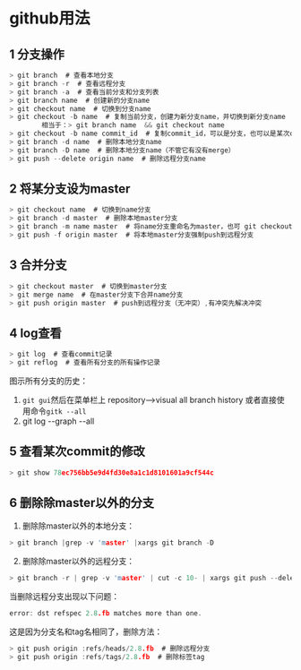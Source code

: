 # github用法
## 1 分支操作
```c
> git branch  # 查看本地分支
> git branch -r  # 查看远程分支
> git branch -a  # 查看当前分支和分支列表
> git branch name  # 创建新的分支name
> git checkout name  # 切换到分支name
> git checkout -b name  # 复制当前分支，创建为新分支name，并切换到新分支name
        相当于：> git branch name  && git checkout name
> git checkout -b name commit_id  # 复制commit_id，可以是分支，也可以是某次commit的id，创建新分支name，并切换
> git branch -d name  # 删除本地分支name
> git branch -D name  # 删除本地分支name（不管它有没有merge）
> git push --delete origin name  # 删除远程分支name
```

## 2 将某分支设为master
```c
> git checkout name  # 切换到name分支
> git branch -d master  # 删除本地master分支
> git branch -m name master  # 将name分支重命名为master，也可 git checkout -b master name
> git push -f origin master  # 将本地master分支强制push到远程分支
```

## 3 合并分支
```c
> git checkout master  # 切换到master分支
> git merge name  # 在master分支下合并name分支
> git push origin master  # push到远程分支（无冲突）,有冲突先解决冲突
```

## 4 log查看

```c
> git log  # 查看commit记录
> git reflog  # 查看所有分支的所有操作记录
```
图示所有分支的历史：
1. `git gui`然后在菜单栏上 repository-->visual all branch history
或者直接使用命令`gitk --all`
2. git log --graph --all
## 5 查看某次commit的修改
```c
> git show 78ec756bb5e9d4fd30e8a1c1d8101601a9cf544c
```

## 6 删除除master以外的分支
1. 删除除master以外的本地分支：
```c
> git branch |grep -v 'master' |xargs git branch -D
```
2. 删除除master以外的远程分支：
```c
> git branch -r | grep -v 'master' | cut -c 10- | xargs git push --delete origin
```
当删除远程分支出现以下问题：
```c
error: dst refspec 2.8.fb matches more than one.
```
这是因为分支名和tag名相同了，删除方法：
```c
> git push origin :refs/heads/2.8.fb  # 删除远程分支
> git push origin :refs/tags/2.8.fb  # 删除标签tag

```